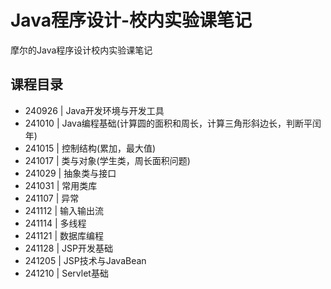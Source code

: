 # Java程序设计-校内实验课笔记
摩尔的Java程序设计校内实验课笔记
## 课程目录
* 240926 | Java开发环境与开发工具
* 241010 | Java编程基础(计算圆的面积和周长，计算三角形斜边长，判断平闰年)
* 241015 | 控制结构(累加，最大值)
* 241017 | 类与对象(学生类，周长面积问题)
* 241029 | 抽象类与接口
* 241031 | 常用类库
* 241107 | 异常
* 241112 | 输入输出流
* 241114 | 多线程
* 241121 | 数据库编程
* 241128 | JSP开发基础
* 241205 | JSP技术与JavaBean
* 241210 | Servlet基础